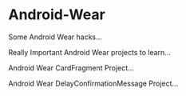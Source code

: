 # Android-Wear
Some Android Wear hacks...

Really Important Android Wear projects to learn...

Android Wear CardFragment Project...

Android Wear DelayConfirmationMessage Project...
